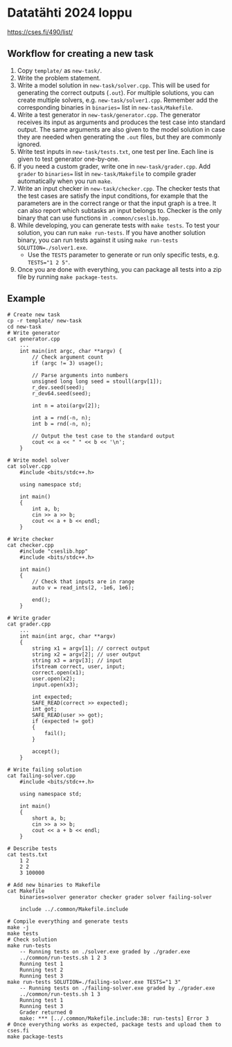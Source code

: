 # Datatähti 2024 loppu

<https://cses.fi/490/list/>

## Workflow for creating a new task
1. Copy `template/` as `new-task/`.
2. Write the problem statement.
3. Write a model solution in `new-task/solver.cpp`. This will be used for
   generating the correct outputs (`.out`). For multiple solutions, you can
   create multiple solvers, e.g. `new-task/solver1.cpp`. Remember add the
   corresponding binaries in `binaries=` list in `new-task/Makefile`.
4. Write a test generator in `new-task/generator.cpp`. The generator receives
   its input as arguments and produces the test case into standard output. The
   same arguments are also given to the model solution in case they are needed
   when generating the `.out` files, but they are commonly ignored.
5. Write test inputs in `new-task/tests.txt`, one test per line. Each line is given to test generator one-by-one.
6. If you need a custom grader, write one in `new-task/grader.cpp`. Add `grader` to `binaries=` list in `new-task/Makefile` to compile grader automatically when you run `make`.
7. Write an input checker in `new-task/checker.cpp`. The checker tests that the
   test cases are satisfy the input conditions, for example that the parameters
   are in the correct range or that the input graph is a tree. It can also
   report which subtasks an input belongs to. Checker is the only binary that
   can use functions in `.common/cseslib.hpp`.
8. While developing, you can generate tests with `make tests`. To test your
   solution, you can run `make run-tests`. If you have another solution binary,
   you can run tests against it using `make run-tests SOLUTION=./solver1.exe`.
   - Use the `TESTS` parameter to generate or run only specific tests, e.g.
     `TESTS="1 2 5"`.
9. Once you are done with everything, you can package all tests into a zip file
   by running `make package-tests`.

## Example
```
# Create new task
cp -r template/ new-task
cd new-task
# Write generator
cat generator.cpp
    ...
    int main(int argc, char **argv) {
        // Check argument count
        if (argc != 3) usage();

        // Parse arguments into numbers
        unsigned long long seed = stoull(argv[1]);
        r_dev.seed(seed);
        r_dev64.seed(seed);

        int n = atoi(argv[2]);

        int a = rnd(-n, n);
        int b = rnd(-n, n);

        // Output the test case to the standard output
        cout << a << " " << b << '\n';
    }

# Write model solver
cat solver.cpp
    #include <bits/stdc++.h>

    using namespace std;

    int main()
    {
        int a, b;
        cin >> a >> b;
        cout << a + b << endl;
    }

# Write checker
cat checker.cpp
    #include "cseslib.hpp"
    #include <bits/stdc++.h>

    int main()
    {
        // Check that inputs are in range
        auto v = read_ints(2, -1e6, 1e6);

        end();
    }

# Write grader
cat grader.cpp
    ...
    int main(int argc, char **argv)
    {
        string x1 = argv[1]; // correct output
        string x2 = argv[2]; // user output
        string x3 = argv[3]; // input
        ifstream correct, user, input;
        correct.open(x1);
        user.open(x2);
        input.open(x3);

        int expected;
        SAFE_READ(correct >> expected);
        int got;
        SAFE_READ(user >> got);
        if (expected != got)
        {
            fail();
        }

        accept();
    }

# Write failing solution
cat failing-solver.cpp
    #include <bits/stdc++.h>

    using namespace std;

    int main()
    {
        short a, b;
        cin >> a >> b;
        cout << a + b << endl;
    }

# Describe tests
cat tests.txt
    1 2
    2 2
    3 100000

# Add new binaries to Makefile
cat Makefile
    binaries=solver generator checker grader solver failing-solver

    include ../.common/Makefile.include

# Compile everything and generate tests
make -j
make tests
# Check solution
make run-tests
    -- Running tests on ./solver.exe graded by ./grader.exe
    ../common/run-tests.sh 1 2 3
    Running test 1
    Running test 2
    Running test 3
make run-tests SOLUTION=./failing-solver.exe TESTS="1 3"
    -- Running tests on ./failing-solver.exe graded by ./grader.exe
    ../common/run-tests.sh 1 3
    Running test 1
    Running test 3
    Grader returned 0
    make: *** [../.common/Makefile.include:38: run-tests] Error 3
# Once everything works as expected, package tests and upload them to cses.fi
make package-tests
```

